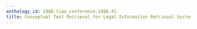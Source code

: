 ```yaml
---
anthology_id: 1988.riao_conference-1988.41
title: Conceptual Text Retrieval for Legal Information Retrieval Systems
---
```

